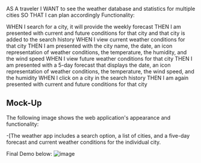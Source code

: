 AS A traveler
I WANT to see the weather database and statistics for multiple cities
SO THAT I can plan accordingly
Functionality:

WHEN I search for a city, it will provide the weekly forecast THEN I am presented with current and future conditions for that city and that city is added to the search history WHEN I view current weather conditions for that city THEN I am presented with the city name, the date, an icon representation of weather conditions, the temperature, the humidity, and the wind speed WHEN I view future weather conditions for that city THEN I am presented with a 5-day forecast that displays the date, an icon representation of weather conditions, the temperature, the wind speed, and the humidity WHEN I click on a city in the search history THEN I am again presented with current and future conditions for that city


## Mock-Up

The following image shows the web application's appearance and functionality:

-[The weather app includes a search option, a list of cities, and a five-day forecast and current weather conditions for the individual city.

Final Demo below:
![image](https://user-images.githubusercontent.com/103874328/199645106-2b9645e1-4f59-4d61-83e4-b6bfddf0bf5a.png)
